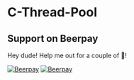 # C-Thread-Pool
## Support on Beerpay
Hey dude! Help me out for a couple of :beers:!

[![Beerpay](https://beerpay.io/ashu-22/C-Thread-Pool/badge.svg?style=beer-square)](https://beerpay.io/ashu-22/C-Thread-Pool)  [![Beerpay](https://beerpay.io/ashu-22/C-Thread-Pool/make-wish.svg?style=flat-square)](https://beerpay.io/ashu-22/C-Thread-Pool?focus=wish)